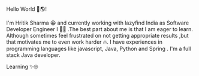 Hello World 👋🌎!

I'm Hritik Sharma 😀 and currently working with lazyfind  India as Software Developer Engineer I 👨‍💻 .The best part about me is that I am eager to learn. Although sometimes feel frustrated on not getting appropriate results ,but that motivates me to even work harder 🔥. I have experiences in programming languages like javascript, Java, Python and Spring . I'm a full stack Java developer.

Learning ✨🤓
